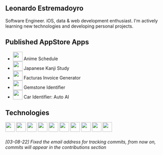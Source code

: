 
## Leonardo Estremadoyro

Software Engineer. iOS, data & web development enthusiast. I'm actively learning new technologies and developing personal projects.
## Published AppStore Apps
- <img height="30" src="https://i.ibb.co/ZMzCNsb/App-store.png" style="vertical-align: bottom;" /> <a style="text-decoration:none" href="https://apps.apple.com/app/id6473803665">Anime Schedule</a>
- <img height="30" src="https://i.ibb.co/0QJzdQj/app2.webp" style="vertical-align: bottom;" /> <a style="text-decoration:none" href="https://apps.apple.com/app/id6479965024">Japanese Kanji Study</a>
- <img height="30" src="https://i.ibb.co/2jvzxzS/v2.png" style="vertical-align: bottom;" /> <a style="text-decoration:none" href="https://apps.apple.com/app/id6502874642">Facturas Invoice Generator</a>
- <img height="30" src="https://i.ibb.co/swLByXR/v21.jpg" style="vertical-align: bottom;" /> <a style="text-decoration:none" href="https://apps.apple.com/app/id6627335358">Gemstone Identifier</a>
- <img height="30" src="https://i.ibb.co/p41tw97/v1.jpg" style="vertical-align: bottom;" /> <a style="text-decoration:none" href="https://apps.apple.com/app/id6689495989">Car Identifier: Auto AI</a>

## Technologies
<p>
<img height="30" src="https://www.vectorlogo.zone/logos/swift/swift-icon.svg" />
<img height="30" src="https://www.vectorlogo.zone/logos/python/python-icon.svg" />
<img height="30" src="https://www.vectorlogo.zone/logos/javascript/javascript-icon.svg" />
<img height="30" src="https://www.vectorlogo.zone/logos/java/java-icon.svg" />
<img height="30" src="https://www.vectorlogo.zone/logos/reactjs/reactjs-icon.svg" />
<img height="30" src="https://www.vectorlogo.zone/logos/nodejs/nodejs-icon.svg" />
<img height="30" src="https://www.vectorlogo.zone/logos/git-scm/git-scm-icon.svg" />
<img height="30" src="https://www.vectorlogo.zone/logos/mysql/mysql-icon.svg" />
<img height="30" src="https://www.vectorlogo.zone/logos/mongodb/mongodb-icon.svg" />
<img height="30" src="https://www.vectorlogo.zone/logos/firebase/firebase-icon.svg" />
</p>

###### *[03-08-22] Fixed the email address for tracking commits, from now on, commits will appear in the contributions section*
